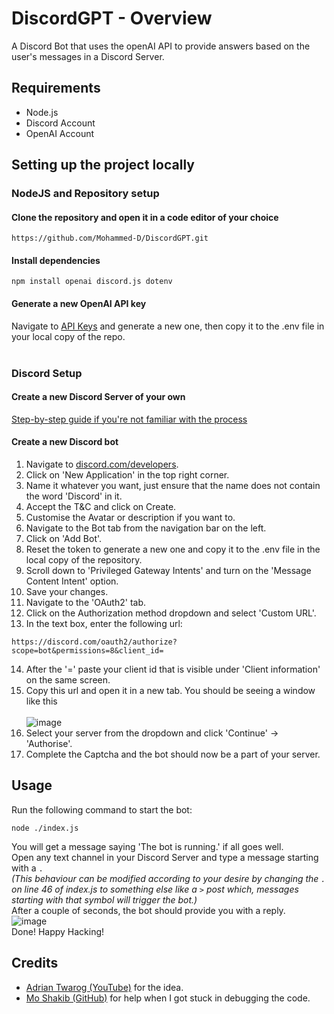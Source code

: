 # DiscordGPT - Overview
A Discord Bot that uses the openAI API to provide answers based on the user's messages in a Discord Server.

## Requirements
- Node.js
- Discord Account
- OpenAI Account

## Setting up the project locally 
### NodeJS and Repository setup  
#### Clone the repository and open it in a code editor of your choice
```
https://github.com/Mohammed-D/DiscordGPT.git
```
#### Install dependencies
```
npm install openai discord.js dotenv
```
#### Generate a new OpenAI API key
Navigate to [API Keys](https://platform.openai.com/account/api-keys) and generate a new one, then copy it to the .env file in your local copy of the repo.  
<br>

### Discord Setup
#### Create a new Discord Server of your own
[Step-by-step guide if you're not familiar with the process](https://support.discord.com/hc/en-us/articles/204849977-How-do-I-create-a-server-)
#### Create a new Discord bot
1. Navigate to [discord.com/developers](https://discord.com/developers/applications).
2. Click on 'New Application' in the top right corner. 
3. Name it whatever you want, just ensure that the name does not contain the word 'Discord' in it.
4. Accept the T&C and click on Create.
5. Customise the Avatar or description if you want to.
6. Navigate to the Bot tab from the navigation bar on the left.
7. Click on 'Add Bot'.
8. Reset the token to generate a new one and copy it to the .env file in the local copy of the repository.
9. Scroll down to 'Privileged Gateway Intents' and turn on the 'Message Content Intent' option.
10. Save your changes.
11. Navigate to the 'OAuth2' tab.
12. Click on the Authorization method dropdown and select 'Custom URL'.
13. In the text box, enter the following url: 
```
https://discord.com/oauth2/authorize?scope=bot&permissions=8&client_id=
```
14. After the '=' paste your client id that is visible under 'Client information' on the same screen.
15. Copy this url and open it in a new tab. You should be seeing a window like this <br/>
<br/>![image](https://user-images.githubusercontent.com/46313081/224243895-a870514a-3ca7-4a90-ba25-783df367aead.png)  
16. Select your server from the dropdown and click 'Continue' -> 'Authorise'.
17. Complete the Captcha and the bot should now be a part of your server.

## Usage
Run the following command to start the bot:
```
node ./index.js
```
You will get a message saying 'The bot is running.' if all goes well.  
Open any text channel in your Discord Server and type a message starting with a `.`  
*(This behaviour can be modified according to your desire by changing the `.` on line 46 of index.js to something else like a `>` post which, messages starting with that symbol will trigger the bot.)*  
After a couple of seconds, the bot should provide you with a reply.  
![image](https://user-images.githubusercontent.com/46313081/224249101-30b647a1-93f3-42c3-bb4d-ca45a385a0c2.png)  
Done! Happy Hacking!
<br/>

## Credits
- [Adrian Twarog (YouTube)](https://www.youtube.com/@AdrianTwarog) for the idea.
- [Mo Shakib (GitHub)](https://github.com/Mo-Shakib) for help when I got stuck in debugging the code.

